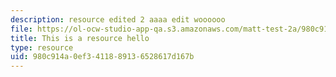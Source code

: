 ```yaml
---
description: resource edited 2 aaaa edit woooooo
file: https://ol-ocw-studio-app-qa.s3.amazonaws.com/matt-test-2a/980c914a0ef3411889136528617d167b_37306349bc8a456bba3306be15805fae_fake.csv
title: This is a resource hello
type: resource
uid: 980c914a-0ef3-4118-8913-6528617d167b
---
```

